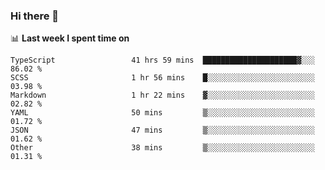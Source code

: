 ### Hi there 👋

<!--
**DBvc/DBvc** is a ✨ _special_ ✨ repository because its `README.md` (this file) appears on your GitHub profile.

Here are some ideas to get you started:

- 🔭 I’m currently working on ...
- 🌱 I’m currently learning ...
- 👯 I’m looking to collaborate on ...
- 🤔 I’m looking for help with ...
- 💬 Ask me about ...
- 📫 How to reach me: ...
- 😄 Pronouns: ...
- ⚡ Fun fact: ...
-->

📊 **Last week I spent time on**
<!--START_SECTION:waka-->

```text
TypeScript                 41 hrs 59 mins  █████████████████████▓░░░   86.02 %
SCSS                       1 hr 56 mins    █░░░░░░░░░░░░░░░░░░░░░░░░   03.98 %
Markdown                   1 hr 22 mins    ▓░░░░░░░░░░░░░░░░░░░░░░░░   02.82 %
YAML                       50 mins         ▒░░░░░░░░░░░░░░░░░░░░░░░░   01.72 %
JSON                       47 mins         ▒░░░░░░░░░░░░░░░░░░░░░░░░   01.62 %
Other                      38 mins         ▒░░░░░░░░░░░░░░░░░░░░░░░░   01.31 %
```

<!--END_SECTION:waka-->
